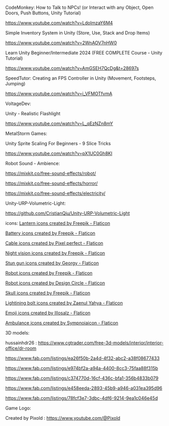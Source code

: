 CodeMonkey:
How to Talk to NPCs! (or Interact with any Object, Open Doors, Push Buttons, Unity Tutorial)

https://www.youtube.com/watch?v=LdoImzaY6M4

Simple Inventory System in Unity (Store, Use, Stack and Drop Items)

https://www.youtube.com/watch?v=2WnAOV7nHW0

Learn Unity Beginner/Intermediate 2024 (FREE COMPLETE Course - Unity Tutorial)

https://www.youtube.com/watch?v=AmGSEH7QcDg&t=28697s


SpeedTutor:
Creating an FPS Controller in Unity (Movement, Footsteps, Jumping)

https://www.youtube.com/watch?v=i_VFMOTfvmA


VoltageDev:

Unity - Realistic Flashlight

https://www.youtube.com/watch?v=L_qEzNZn8mY


MetalStorm Games:

Unity Sprite Scaling For Beginners - 9 Slice Tricks

https://www.youtube.com/watch?v=pX1UC0Gh8KI



Robot Sound - Ambience:

https://mixkit.co/free-sound-effects/robot/

https://mixkit.co/free-sound-effects/horror/

https://mixkit.co/free-sound-effects/electricity/


Unity-URP-Volumetric-Light:

https://github.com/CristianQiu/Unity-URP-Volumetric-Light



icons:
<a href="https://www.flaticon.com/free-icons/lantern" title="lantern icons">Lantern icons created by Freepik - Flaticon</a>

<a href="https://www.flaticon.com/free-icons/battery" title="battery icons">Battery icons created by Freepik - Flaticon</a>

<a href="https://www.flaticon.com/free-icons/cable" title="cable icons">Cable icons created by Pixel perfect - Flaticon</a>

<a href="https://www.flaticon.com/free-icons/night-vision" title="night vision icons">Night vision icons created by Freepik - Flaticon</a>

<a href="https://www.flaticon.com/free-icons/stun-gun" title="stun gun icons">Stun gun icons created by Georgy - Flaticon</a>

<a href="https://www.flaticon.com/free-icons/robot" title="robot icons">Robot icons created by Freepik - Flaticon</a>

<a href="https://www.flaticon.com/free-icons/robot" title="robot icons">Robot icons created by Design Circle - Flaticon</a>

<a href="https://www.flaticon.com/free-icons/skull" title="skull icons">Skull icons created by Freepik - Flaticon</a>

<a href="https://www.flaticon.com/free-icons/lightining-bolt" title="Lightining bolt icons">Lightining bolt icons created by Zaenul Yahya - Flaticon</a>

<a href="https://www.flaticon.com/free-icons/emoji" title="emoji icons">Emoji icons created by Illosalz - Flaticon</a>

<a href="https://www.flaticon.com/free-icons/ambulance" title="ambulance icons">Ambulance icons created by Sympnoiaicon - Flaticon</a>


3D models:

hussainhdr26 : https://www.cgtrader.com/free-3d-models/interior/interior-office/dr-room

https://www.fab.com/listings/ea26f50b-2a4d-4f32-abc2-a38f08677433

https://www.fab.com/listings/e974bf2a-a94a-4400-8cc3-75faa88f315b

https://www.fab.com/listings/c374770d-16cf-436c-bfa1-356b4833b079

https://www.fab.com/listings/e458eeda-2893-45b9-a946-a031ea395d96

https://www.fab.com/listings/78fcf3e7-3dbc-4df6-9214-9ea1c046e45d



Game Logo:

Created by Pixold : https://www.youtube.com/@Pixold
